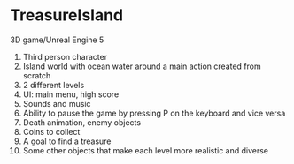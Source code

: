 # TreasureIsland
 3D game/Unreal Engine 5
1) Third person character
2) Island world with ocean water around a main action created from scratch
3) 2 different levels
4) UI: main menu, high score
5) Sounds and music
6) Ability to pause the game by pressing P on the keyboard and vice versa
7) Death animation, enemy objects
8) Coins to collect
9) A goal to find a treasure
10) Some other objects that make each level more realistic and diverse
